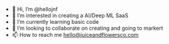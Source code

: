 - 👋 Hi, I’m @hellojnf
- 👀 I’m interested in creating a AI/Deep ML SaaS
- 🌱 I’m currently learning basic code
- 💞️ I’m looking to collaborate on creating and going to markert
- 📫 How to reach me hello@juiceandflowersco.com

<!---
hellojnf/hellojnf is a ✨ special ✨ repository because its `README.md` (this file) appears on your GitHub profile.
You can click the Preview link to take a look at your changes.
--->
